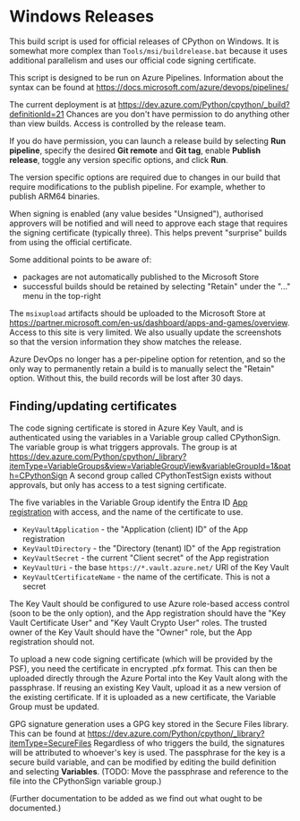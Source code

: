 # Windows Releases

This build script is used for official releases of CPython on Windows.
It is somewhat more complex than `Tools/msi/buildrelease.bat` because it uses additional parallelism
and uses our official code signing certificate.

This script is designed to be run on Azure Pipelines.
Information about the syntax can be found at https://docs.microsoft.com/azure/devops/pipelines/

The current deployment is at https://dev.azure.com/Python/cpython/_build?definitionId=21
Chances are you don't have permission to do anything other than view builds. Access is controlled by the release team.

If you do have permission, you can launch a release build by selecting **Run pipeline**,
specify the desired **Git remote** and **Git tag**, enable **Publish release**,
toggle any version specific options, and click **Run**.

The version specific options are required due to changes in our build that require modifications
to the publish pipeline. For example, whether to publish ARM64 binaries.

When signing is enabled (any value besides "Unsigned"), authorised approvers will be notified and
will need to approve each stage that requires the signing certificate (typically three).
This helps prevent "surprise" builds from using the official certificate.

Some additional points to be aware of:

* packages are not automatically published to the Microsoft Store
* successful builds should be retained by selecting "Retain" under the "..." menu in the top-right

The `msixupload` artifacts should be uploaded to the Microsoft Store at
https://partner.microsoft.com/en-us/dashboard/apps-and-games/overview.
Access to this site is very limited.
We also usually update the screenshots so that the version information they show matches the release.

Azure DevOps no longer has a per-pipeline option for retention,
and so the only way to permanently retain a build is to manually select the "Retain" option.
Without this, the build records will be lost after 30 days.

## Finding/updating certificates

The code signing certificate is stored in Azure Key Vault, and is authenticated using the
variables in a Variable group called CPythonSign. The variable group is what triggers approvals.
The group is at https://dev.azure.com/Python/cpython/_library?itemType=VariableGroups&view=VariableGroupView&variableGroupId=1&path=CPythonSign
A second group called CPythonTestSign exists without approvals, but only has access to a test signing certificate.

The five variables in the Variable Group identify the Entra ID
[App registration](https://learn.microsoft.com/en-us/entra/identity-platform/quickstart-register-app) with access,
and the name of the certificate to use.

* `KeyVaultApplication` - the "Application (client) ID" of the App registration
* `KeyVaultDirectory` - the "Directory (tenant) ID" of the App registration
* `KeyVaultSecret` - the current "Client secret" of the App registration
* `KeyVaultUri` - the base `https://*.vault.azure.net/` URI of the Key Vault
* `KeyVaultCertificateName` - the name of the certificate. This is not a secret

The Key Vault should be configured to use Azure role-based access control (soon to be the only option),
and the App registration should have the "Key Vault Certificate User" and "Key Vault Crypto User" roles.
The trusted owner of the Key Vault should have the "Owner" role, but the App registration should not.

To upload a new code signing certificate (which will be provided by the PSF),
you need the certificate in encrypted .pfx format.
This can then be uploaded directly through the Azure Portal into the Key Vault along with the passphrase.
If reusing an existing Key Vault, upload it as a new version of the existing certificate.
If it is uploaded as a new certificate, the Variable Group must be updated.

GPG signature generation uses a GPG key stored in the Secure Files library.
This can be found at https://dev.azure.com/Python/cpython/_library?itemType=SecureFiles
Regardless of who triggers the build, the signatures will be attributed to whoever's key is used.
The passphrase for the key is a secure build variable,
and can be modified by editing the build definition and selecting **Variables**.
(TODO: Move the passphrase and reference to the file into the CPythonSign variable group.)

(Further documentation to be added as we find out what ought to be documented.)
